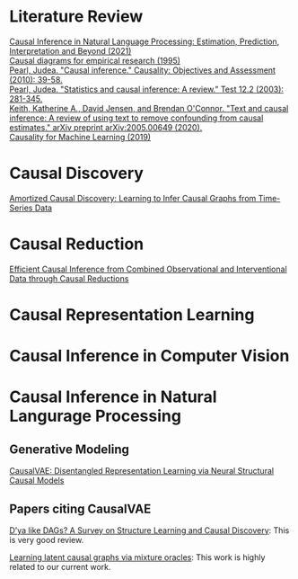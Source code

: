 # Literature Review
[Causal Inference in Natural Language Processing: Estimation, Prediction, Interpretation and Beyond (2021)](https://arxiv.org/pdf/2109.00725.pdf) \
[Causal diagrams for empirical research (1995)](http://bayes.cs.ucla.edu/R218-B.pdf) \
[Pearl, Judea. "Causal inference." Causality: Objectives and Assessment (2010): 39-58.](http://proceedings.mlr.press/v6/pearl10a/pearl10a.pdf) \
[Pearl, Judea. "Statistics and causal inference: A review." Test 12.2 (2003): 281-345.](https://link.springer.com/content/pdf/10.1007/BF02595718.pdf) \
[Keith, Katherine A., David Jensen, and Brendan O'Connor. "Text and causal inference: A review of using text to remove confounding from causal estimates." arXiv preprint arXiv:2005.00649 (2020).](https://arxiv.org/pdf/2005.00649.pdf) \
[Causality for Machine Learning (2019)](https://arxiv.org/pdf/1911.10500.pdf)

# Causal Discovery
[Amortized Causal Discovery: Learning to Infer Causal Graphs from Time-Series Data](https://arxiv.org/pdf/2006.10833.pdf)

# Causal Reduction
[Efficient Causal Inference from Combined Observational and Interventional Data through Causal Reductions](https://arxiv.org/pdf/2103.04786.pdf)

# Causal Representation Learning

# Causal Inference in Computer Vision

# Causal Inference in Natural Langurage Processing

## Generative Modeling
[CausalVAE: Disentangled Representation Learning via Neural Structural Causal Models](https://arxiv.org/pdf/2004.08697.pdf)

## Papers citing CausalVAE
[D’ya like DAGs? A Survey on Structure Learning and Causal Discovery](https://arxiv.org/pdf/2103.02582.pdf): This is very good review.

[Learning latent causal graphs via mixture oracles](https://openreview.net/pdf?id=f9mSLa07Ncc): This work is highly related to our current work.

